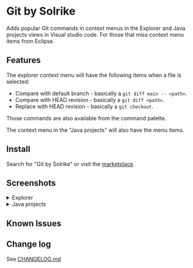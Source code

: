 # Git by Solrike

Adds popular Git commands in context menus in the Explorer and Java projects views in Visual studio code. 
For those that miss context menu items from Eclipse.

## Features

The explorer context menu will have the following items when a file is selected:

* Compare with default branch - basically a `git diff main -- <path>`. 
* Compare with HEAD revision - basically a `git diff <path>`.
* Replace with HEAD revision - basically a `git checkout`.

Those commands are also available from the command palette.

The context menu in the "Java projects" will also have the menu items.

## Install

Search for "Git by Solrike" or visit the [marketplace](https://marketplace.visualstudio.com/items?itemName=solrike.git-by-solrike).

## Screenshots

<details>
<summary>Explorer</summary>
  <img src="https://raw.githubusercontent.com/Lucas3oo/git-by-solrike/main/assets/vscode-screenshot.png" name="screenshot">
</details>
<details>
<summary>Java projects</summary>
  <img src="https://raw.githubusercontent.com/Lucas3oo/git-by-solrike/main/assets/vscode-screenshot2.png" name="screenshot">
</details>

## Known Issues


## Change log
See [CHANGELOG.md](./CHANGELOG.md)

